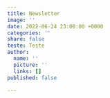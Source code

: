 ```yaml
---
title: Newsletter
image: ''
date: 2022-06-24 23:00:00 +0000
categories: ''
share: false
teste: Teste
author:
  name: ''
  picture: ''
  links: []
published: false

---
```


